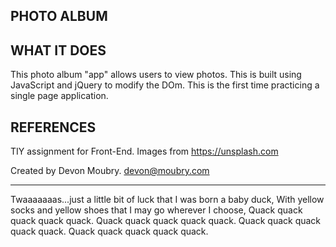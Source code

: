PHOTO ALBUM
-----------

WHAT IT DOES
------------

This photo album "app" allows users to view photos.
This is built using JavaScript and jQuery to modify the DOm.
This is the first time practicing a single page application.

REFERENCES
----------
TIY assignment for Front-End.
Images from https://unsplash.com

Created by Devon Moubry.
devon@moubry.com

-----------------------------------------------------------------------
Twaaaaaaas...just a little bit of luck that I was born a baby duck,
With yellow socks and yellow shoes that I may go wherever I choose,
Quack quack quack quack quack. Quack quack quack quack quack.
Quack quack quack quack quack. Quack quack quack quack quack.

